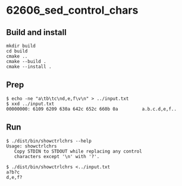 # 62606_sed_control_chars

## Build and install

```console
mkdir build
cd build
cmake ..
cmake --build .
cmake --install .
```

## Prep 

```console
$ echo -ne "a\tb\tc\nd,e,f\v\n" > ../input.txt
$ xxd ../input.txt
00000000: 6109 6209 630a 642c 652c 660b 0a         a.b.c.d,e,f..
```

## Run

```console
$ ./dist/bin/showctrlchrs --help
Usage: showctrlchrs
   Copy STDIN to STDOUT while replacing any control
   characters except '\n' with '?'.

$ ./dist/bin/showctrlchrs <../input.txt
a?b?c
d,e,f?
```

